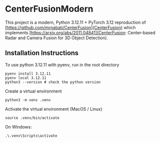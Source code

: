 # CenterFusionModern
This project is a modern, Python 3.12.11 + PyTorch 3.12 reproduction of [https://github.com/mrnabati/CenterFusion](CenterFusion) which implements [https://arxiv.org/abs/2011.04841](CenterFusion: Center-based Radar and Camera Fusion for 3D Object Detection).


## Installation Instructions
To use python 3.12.11 with pyenv, run in the root directory
```
pyenv install 3.12.11
pyenv local 3.12.11
python3 --version # check the python version
```

Create a virtual environment
```
python3 -m venv .venv
```
Activate the virtual environment (MacOS / Linux)
```
source .venv/bin/activate
```
On Windows:
```
.\.venv\Scripts\activate
```
